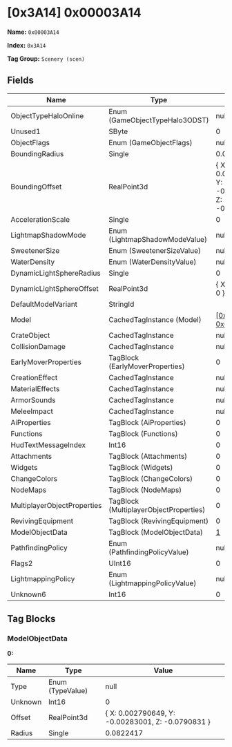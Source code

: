 # [0x3A14] 0x00003A14

**Name:** ```0x00003A14```

**Index:** ```0x3A14```

**Tag Group:** ```Scenery (scen)```

## Fields

Name	| Type	| Value
---	|---	|---	|
ObjectTypeHaloOnline	|Enum (GameObjectTypeHalo3ODST)	|null
Unused1	|SByte	|0
ObjectFlags	|Enum (GameObjectFlags)	|null
BoundingRadius	|Single	|0.0822417
BoundingOffset	|RealPoint3d	|{ X: 0.002790649, Y: -0.00283001, Z: -0.0790831 }
AccelerationScale	|Single	|0
LightmapShadowMode	|Enum (LightmapShadowModeValue)	|null
SweetenerSize	|Enum (SweetenerSizeValue)	|null
WaterDensity	|Enum (WaterDensityValue)	|null
DynamicLightSphereRadius	|Single	|0
DynamicLightSphereOffset	|RealPoint3d	|{ X: 0, Y: 0, Z: 0 }
DefaultModelVariant	|StringId	|
Model	|CachedTagInstance (Model)	|[[0x3C5E] 0x00003C5E](../Model/3C5E.md)
CrateObject	|CachedTagInstance	|null
CollisionDamage	|CachedTagInstance	|null
EarlyMoverProperties	|TagBlock (EarlyMoverProperties)	|0
CreationEffect	|CachedTagInstance	|null
MaterialEffects	|CachedTagInstance	|null
ArmorSounds	|CachedTagInstance	|null
MeleeImpact	|CachedTagInstance	|null
AiProperties	|TagBlock (AiProperties)	|0
Functions	|TagBlock (Functions)	|0
HudTextMessageIndex	|Int16	|0
Attachments	|TagBlock (Attachments)	|0
Widgets	|TagBlock (Widgets)	|0
ChangeColors	|TagBlock (ChangeColors)	|0
NodeMaps	|TagBlock (NodeMaps)	|0
MultiplayerObjectProperties	|TagBlock (MultiplayerObjectProperties)	|0
RevivingEquipment	|TagBlock (RevivingEquipment)	|0
ModelObjectData	|TagBlock (ModelObjectData)	|[1](#modelobjectdata)
PathfindingPolicy	|Enum (PathfindingPolicyValue)	|null
Flags2	|UInt16	|0
LightmappingPolicy	|Enum (LightmappingPolicyValue)	|null
Unknown6	|Int16	|0


## Tag Blocks

### ModelObjectData

**0:**

Name	| Type	| Value
---	|---	|---	|
Type	|Enum (TypeValue)	|null
Unknown	|Int16	|0
Offset	|RealPoint3d	|{ X: 0.002790649, Y: -0.00283001, Z: -0.0790831 }
Radius	|Single	|0.0822417



